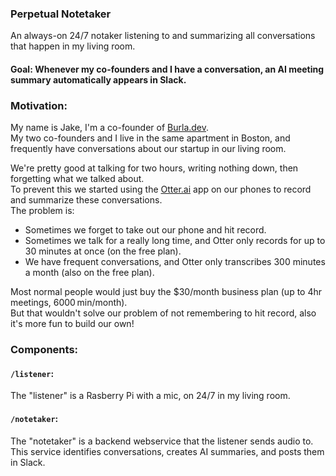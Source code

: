 

### Perpetual Notetaker 

An always-on 24/7 notaker listening to and summarizing all conversations that happen in my living room.

#### Goal: Whenever my co-founders and I have a conversation, an AI meeting summary automatically appears in Slack.

### Motivation:

My name is Jake, I'm a co-founder of [Burla.dev](https://Burla.dev).  
My two co-founders and I live in the same apartment in Boston, and frequently have conversations about our startup in our living room.  

We're pretty good at talking for two hours, writing nothing down, then forgetting what we talked about.  
To prevent this we started using the [Otter.ai](https://Otter.ai) app on our phones to record and summarize these conversations.  
The problem is:
- Sometimes we forget to take out our phone and hit record.
- Sometimes we talk for a really long time, and Otter only records for up to 30 minutes at once (on the free plan).
- We have frequent conversations, and Otter only transcribes 300 minutes a month (also on the free plan).

Most normal people would just buy the $30/month business plan (up to 4hr meetings, 6000 min/month).  
But that wouldn't solve our problem of not remembering to hit record, also it's more fun to build our own!


### Components:

#### `/listener`:
The "listener" is a Rasberry Pi with a mic, on 24/7 in my living room.

#### `/notetaker`:
The "notetaker" is a backend webservice that the listener sends audio to.  
This service identifies conversations, creates AI summaries, and posts them in Slack.
